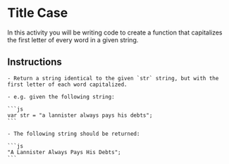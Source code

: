 # Title Case

In this activity you will be writing code to create a function that capitalizes the first letter of every word in a given string.

## Instructions

    - Return a string identical to the given `str` string, but with the first letter of each word capitalized.

    - e.g. given the following string:

    ```js
    var str = "a lannister always pays his debts";
    ```

    - The following string should be returned:

    ```js
    "A Lannister Always Pays His Debts";
    ```
